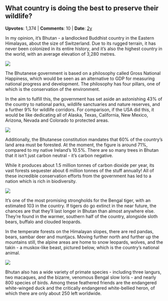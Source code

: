 ## What country is doing the best to preserve their wildlife?
    
**Upvotes**: 1,374 | **Comments**: 10 | **Date**: [2y](https://www.quora.com/What-country-is-doing-the-best-to-preserve-their-wildlife/answer/Gary-Meaney)

In my opinion, it’s Bhutan \- a landlocked Buddhist country in the Eastern Himalayas, about the size of Switzerland. Due to its rugged terrain, it has never been colonized in its entire history, and it’s also the highest country in the world, with an average elevation of 3,280 metres.

![](https://qph.fs.quoracdn.net/main-qimg-42f4f88a305834b80d18d3dd27264885-lq)

The Bhutanese government is based on a philosophy called Gross National Happiness, which would be seen as an alternative to GDP for measuring national progress and development. The philosophy has four pillars, one of which is the conservation of the environment.

In the aim to fulfill this, the government has set aside an astonishing 43% of the country to national parks, wildlife sanctuaries and nature reserves, and a further 9% for wildlife corridors. For comparison, if the USA did this, it would be like dedicating all of Alaska, Texas, California, New Mexico, Arizona, Nevada and Colorado to protected areas.

![](https://qph.fs.quoracdn.net/main-qimg-6b5417b113348bd1c4ffe5c4a48a7898)

Additionally, the Bhutanese constitution mandates that 60% of the country’s land area must be forested. At the moment, the figure is around 71%, compared to my native Ireland’s 10.5%. There are so many trees in Bhutan that it isn’t just carbon neutral - it’s carbon negative.

While it produces about 1.5 million tonnes of carbon dioxide per year, its vast forests sequester about 6 million tonnes of the stuff annually! All of these incredible conservation efforts from the government has led to a nation which is rich in biodiversity.

![](https://qph.fs.quoracdn.net/main-qimg-6af7641ec74b434870515c7b8fd8aec0-lq)

It’s one of the most promising strongholds for the Bengal tiger, with an estimated 103 in the country. If tigers do go extinct in the near future, the chances are that they’ll last longer in Bhutan than almost anywhere else. They’re found in the warmer, southern half of the country, alongside sloth bears, buffalo and clouded leopards.

In the temperate forests on the Himalayan slopes, there are red pandas, bears, sambar deer and muntjacs. Moving further north and further up the mountains still, the alpine areas are home to snow leopards, wolves, and the takin - a muskox-like beast, pictured below, which is the country’s national animal.

![](https://qph.fs.quoracdn.net/main-qimg-532d21bb495fb1b6e74215bc61034651-lq)

Bhutan also has a wide variety of primate species - including three langurs, two macaques, and the bizarre, venomous Bengal slow loris - and nearly 800 species of birds. Among these feathered friends are the endangered white-winged duck and the critically endangered white-bellied heron, of which there are only about 250 left worldwide.

